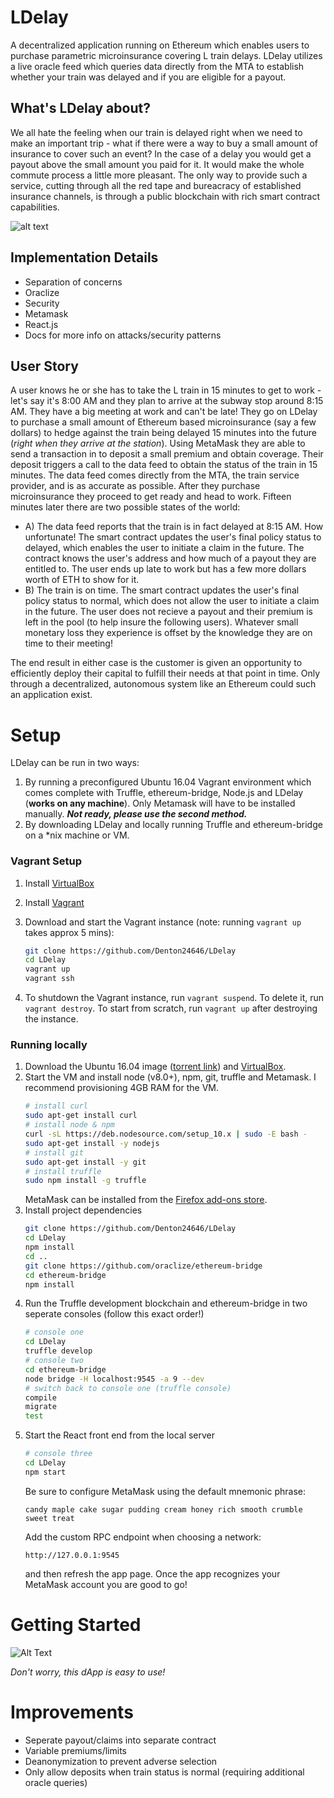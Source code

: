 # LDelay
A decentralized application running on Ethereum which enables users to purchase parametric microinsurance covering L train delays. LDelay utilizes a live oracle feed which queries data directly from the MTA to establish whether your train was delayed and if you are eligible for a payout. 

## What's LDelay about?
We all hate the feeling when our train is delayed right when we need to make an important trip - what if there were a way to buy a small amount of insurance to cover such an event? In the case of a delay you would get a payout above the small amount you paid for it. It would make the whole commute process a little more pleasant. The only way to provide such a service, cutting through all the red tape and bureacracy of established insurance channels, is through a public blockchain with rich smart contract capabilities.

![alt text](https://i.imgur.com/OqqXrq3.png "LDelay Interface")

## Implementation Details
* Separation of concerns
* Oraclize
* Security
* Metamask
* React.js
* Docs for more info on attacks/security patterns

## User Story
A user knows he or she has to take the L train in 15 minutes to get to work - let's say it's 8:00 AM and they plan to arrive at the subway stop around 8:15 AM. They have a big meeting at work and can't be late! They go on LDelay to purchase a small amount of Ethereum based microinsurance (say a few dollars) to hedge against the train being delayed 15 minutes into the future (*right when they arrive at the station*). Using MetaMask they are able to send a transaction in to deposit a small premium and obtain coverage. Their deposit triggers a call to the data feed to obtain the status of the train in 15 minutes. The data feed comes directly from the MTA, the train service provider, and is as accurate as possible. After they purchase microinsurance they proceed to get ready and head to work. Fifteen minutes later there are two possible states of the world:
* A) The data feed reports that the train is in fact delayed at 8:15 AM. How unfortunate! The smart contract updates the user's final policy status to delayed, which enables the user to initiate a claim in the future. The contract knows the user's address and how much of a payout they are entitled to. The user ends up late to work but has a few more dollars worth of ETH to show for it.
* B) The train is on time. The smart contract updates the user's final policy status to normal, which does not allow the user to initiate a claim in the future. The user does not recieve a payout and their premium is left in the pool (to help insure the following users). Whatever small monetary loss they experience is offset by the knowledge they are on time to their meeting!

The end result in either case is the customer is given an opportunity to efficiently deploy their capital to fulfill their needs at that point in time. Only through a decentralized, autonomous system like an Ethereum could such an application exist. 

# Setup
LDelay can be run in two ways:
1. By running a preconfigured Ubuntu 16.04 Vagrant environment which comes complete with Truffle, ethereum-bridge, Node.js and LDelay (__works on any machine__). Only
Metamask will have to be installed manually. __*Not ready, please use the second method.*__
2. By downloading LDelay and locally running Truffle and ethereum-bridge on a *nix machine or VM.

### Vagrant Setup
1. Install [VirtualBox](https://www.virtualbox.org/wiki/Downloads)
2. Install [Vagrant](https://www.vagrantup.com/downloads.html)
3. Download and start the Vagrant instance (note: running `vagrant up` takes approx 5 mins):

    ```sh
    git clone https://github.com/Denton24646/LDelay
    cd LDelay
    vagrant up
    vagrant ssh
    ```
    
4. To shutdown the Vagrant instance, run `vagrant suspend`. To delete it, run
   `vagrant destroy`. To start from scratch, run `vagrant up` after destroying the
   instance.

### Running locally
1. Download the Ubuntu 16.04 image ([torrent link](http://releases.ubuntu.com/16.04/ubuntu-16.04.5-desktop-amd64.iso.torrent))
and [VirtualBox](https://www.virtualbox.org/wiki/Downloads).
2. Start the VM and install node (v8.0+), npm, git, truffle and Metamask. I recommend provisioning 4GB RAM for the VM.
    ```sh
    # install curl
    sudo apt-get install curl
    # install node & npm
    curl -sL https://deb.nodesource.com/setup_10.x | sudo -E bash -
    sudo apt-get install -y nodejs
    # install git
    sudo apt-get install -y git
    # install truffle
    sudo npm install -g truffle
    ```
    MetaMask can be installed from the [Firefox add-ons store](https://addons.mozilla.org/en-US/firefox/addon/ether-metamask/).
3. Install project dependencies
    ```sh
    git clone https://github.com/Denton24646/LDelay
    cd LDelay
    npm install
    cd ..
    git clone https://github.com/oraclize/ethereum-bridge
    cd ethereum-bridge
    npm install
    ```
4. Run the Truffle development blockchain and ethereum-bridge in two seperate consoles (follow this exact order!)
    ```sh
    # console one
    cd LDelay
    truffle develop
    # console two
    cd ethereum-bridge
    node bridge -H localhost:9545 -a 9 --dev
    # switch back to console one (truffle console)
    compile
    migrate
    test
    ```
5. Start the React front end from the local server
    ```sh
    # console three
    cd LDelay
    npm start
    ```
    Be sure to configure MetaMask using the default mnemonic phrase:
    ```
    candy maple cake sugar pudding cream honey rich smooth crumble sweet treat 
    ```
    Add the custom RPC endpoint when choosing a network: 
    ```
    http://127.0.0.1:9545 
    ```
    and then refresh the app page. 
    Once the app recognizes your MetaMask account you are good to go!
# Getting Started
![Alt Text](https://media.giphy.com/media/JiuX6CeCM0us0/giphy.gif)

*Don't worry, this dApp is easy to use!*


# Improvements
* Seperate payout/claims into separate contract
* Variable premiums/limits
* Deanonymization to prevent adverse selection
* Only allow deposits when train status is normal (requiring additional oracle queries)



